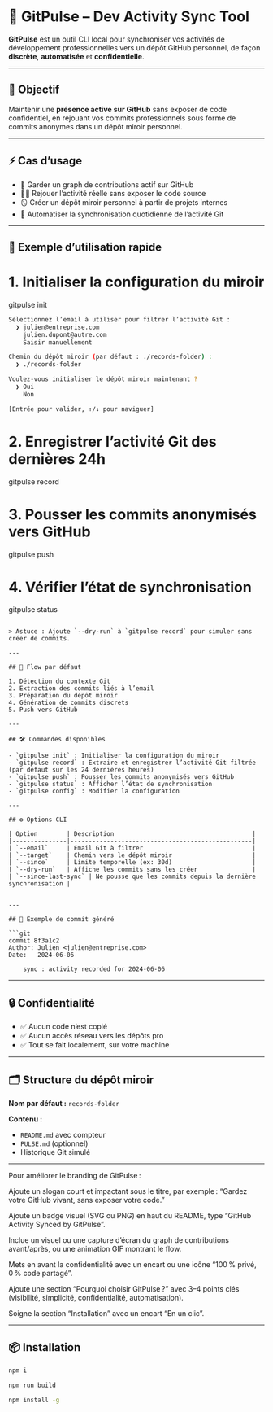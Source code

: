 # 🚀 GitPulse – Dev Activity Sync Tool

**GitPulse** est un outil CLI local pour synchroniser vos activités de développement professionnelles vers un dépôt GitHub personnel, de façon **discrète**, **automatisée** et **confidentielle**.

---

## 🎯 Objectif

Maintenir une **présence active sur GitHub** sans exposer de code confidentiel, en rejouant vos commits professionnels sous forme de commits anonymes dans un dépôt miroir personnel.

---

## ⚡ Cas d’usage

- 🔄 Garder un graph de contributions actif sur GitHub
- 🕵️‍♂️ Rejouer l’activité réelle sans exposer le code source
- 🪞 Créer un dépôt miroir personnel à partir de projets internes
- 🤖 Automatiser la synchronisation quotidienne de l’activité Git

---

## 🚀 Exemple d’utilisation rapide

# 1. Initialiser la configuration du miroir
gitpulse init


```bash
Sélectionnez l’email à utiliser pour filtrer l’activité Git :
  ❯ julien@entreprise.com
    julien.dupont@autre.com
    Saisir manuellement

Chemin du dépôt miroir (par défaut : ./records-folder) :
  ❯ ./records-folder

Voulez-vous initialiser le dépôt miroir maintenant ?
  ❯ Oui
    Non

[Entrée pour valider, ↑/↓ pour naviguer]

```

# 2. Enregistrer l’activité Git des dernières 24h
gitpulse record

# 3. Pousser les commits anonymisés vers GitHub
gitpulse push

# 4. Vérifier l’état de synchronisation
gitpulse status
```

> Astuce : Ajoute `--dry-run` à `gitpulse record` pour simuler sans créer de commits.

---

## 🔁 Flow par défaut

1. Détection du contexte Git
2. Extraction des commits liés à l’email
3. Préparation du dépôt miroir
4. Génération de commits discrets
5. Push vers GitHub

---

## 🛠️ Commandes disponibles

- `gitpulse init` : Initialiser la configuration du miroir
- `gitpulse record` : Extraire et enregistrer l’activité Git filtrée (par défaut sur les 24 dernières heures)
- `gitpulse push` : Pousser les commits anonymisés vers GitHub
- `gitpulse status` : Afficher l’état de synchronisation
- `gitpulse config` : Modifier la configuration

---

## ⚙️ Options CLI

| Option        | Description                                      |
|---------------|--------------------------------------------------|
| `--email`     | Email Git à filtrer                              |
| `--target`    | Chemin vers le dépôt miroir                      |
| `--since`     | Limite temporelle (ex: 30d)                      | 
| `--dry-run`   | Affiche les commits sans les créer               |
| `--since-last-sync` | Ne pousse que les commits depuis la dernière synchronisation |


---

## 📝 Exemple de commit généré

```git
commit 8f3a1c2
Author: Julien <julien@entreprise.com>
Date:   2024-06-06

    sync : activity recorded for 2024-06-06
```

---

## 🔒 Confidentialité

- ✅ Aucun code n’est copié
- ✅ Aucun accès réseau vers les dépôts pro
- ✅ Tout se fait localement, sur votre machine

---

## 🗂️ Structure du dépôt miroir

**Nom par défaut :** `records-folder`

**Contenu :**
- `README.md` avec compteur
- `PULSE.md` (optionnel)
- Historique Git simulé

---


Pour améliorer le branding de GitPulse :

Ajoute un slogan court et impactant sous le titre, par exemple :
“Gardez votre GitHub vivant, sans exposer votre code.”

Ajoute un badge visuel (SVG ou PNG) en haut du README, type “GitHub Activity Synced by GitPulse”.

Inclue un visuel ou une capture d’écran du graph de contributions avant/après, ou une animation GIF montrant le flow.

Mets en avant la confidentialité avec un encart ou une icône “100 % privé, 0 % code partagé”.

Ajoute une section “Pourquoi choisir GitPulse ?” avec 3–4 points clés (visibilité, simplicité, confidentialité, automatisation).

Soigne la section “Installation” avec un encart “En un clic”.

---

## 📦 Installation 

```bash
npm i

npm run build

npm install -g
```